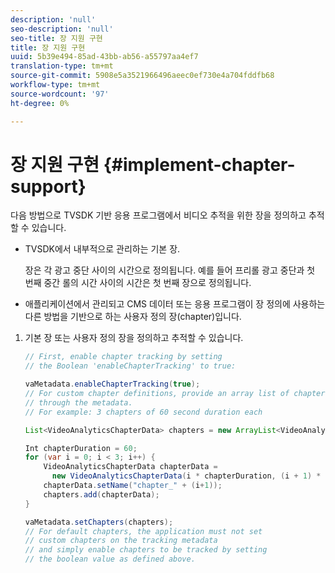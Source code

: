 ```yaml
---
description: 'null'
seo-description: 'null'
seo-title: 장 지원 구현
title: 장 지원 구현
uuid: 5b39e494-85ad-43bb-ab56-a55797aa4ef7
translation-type: tm+mt
source-git-commit: 5908e5a3521966496aeec0ef730e4a704fddfb68
workflow-type: tm+mt
source-wordcount: '97'
ht-degree: 0%

---
```



# 장 지원 구현 {#implement-chapter-support}

다음 방법으로 TVSDK 기반 응용 프로그램에서 비디오 추적을 위한 장을 정의하고 추적할 수 있습니다.

* TVSDK에서 내부적으로 관리하는 기본 장.

   장은 각 광고 중단 사이의 시간으로 정의됩니다. 예를 들어 프리롤 광고 중단과 첫 번째 중간 롤의 시간 사이의 시간은 첫 번째 장으로 정의됩니다.
* 애플리케이션에서 관리되고 CMS 데이터 또는 응용 프로그램이 장 정의에 사용하는 다른 방법을 기반으로 하는 사용자 정의 장(chapter)입니다.

1. 기본 장 또는 사용자 정의 장을 정의하고 추적할 수 있습니다.

   ```java
   // First, enable chapter tracking by setting  
   // the Boolean 'enableChapterTracking' to true: 
   
   vaMetadata.enableChapterTracking(true); 
   // For custom chapter definitions, provide an array list of chapters  
   // through the metadata. 
   // For example: 3 chapters of 60 second duration each 
   
   List<VideoAnalyticsChapterData> chapters = new ArrayList<VideoAnalyticsChapterData>(); 
   
   Int chapterDuration = 60; 
   for (var i = 0; i < 3; i++) { 
       VideoAnalyticsChapterData chapterData =  
         new VideoAnalyticsChapterData(i * chapterDuration, (i + 1) * chapterDuration);  
       chapterData.setName("chapter_" + (i+1)); 
       chapters.add(chapterData); 
   } 
   
   vaMetadata.setChapters(chapters); 
   // For default chapters, the application must not set  
   // custom chapters on the tracking metadata 
   // and simply enable chapters to be tracked by setting  
   // the boolean value as defined above.
   ```
